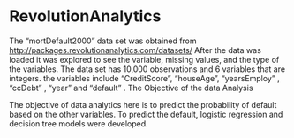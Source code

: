 # RevolutionAnalytics
The “mortDefault2000” data set was obtained from  http://packages.revolutionanalytics.com/datasets/
After the data was loaded it was explored to see the variable, missing values, and the type of the variables.  The data set  has 10,000 observations and 6 variables that are integers. the variables include “CreditScore”, “houseAge”, “yearsEmploy” , “ccDebt” , “year” and “default” . 
The Objective of the data Analysis

The objective of data analytics here is to predict the probability of default based on the other variables.  To predict the default, logistic regression and decision tree models were developed.  

